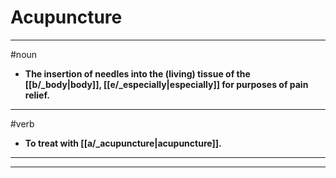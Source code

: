 # Acupuncture
---
#noun
- **The insertion of needles into the (living) tissue of the [[b/_body|body]], [[e/_especially|especially]] for purposes of pain relief.**
---
#verb
- **To treat with [[a/_acupuncture|acupuncture]].**
---
---
